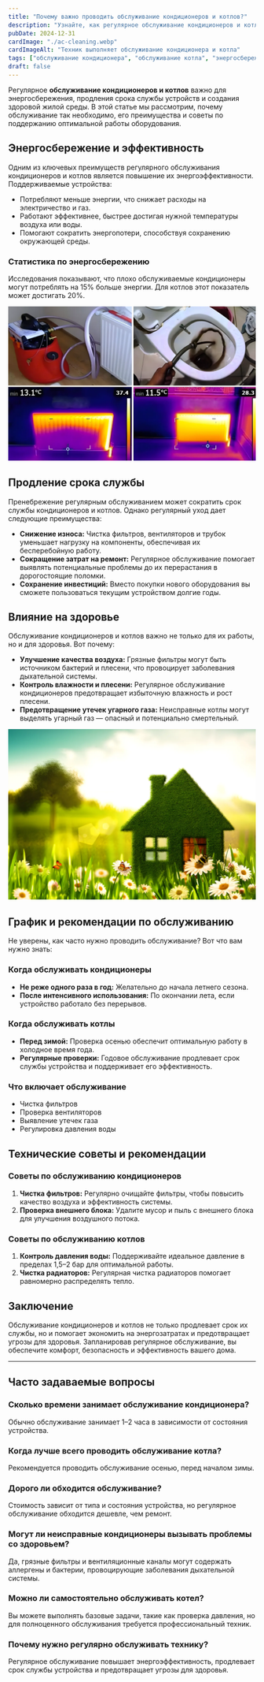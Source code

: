 ```yaml
---
title: "Почему важно проводить обслуживание кондиционеров и котлов?"
description: "Узнайте, как регулярное обслуживание кондиционеров и котлов помогает экономить энергию, продлить срок службы устройств и обеспечить здоровую окружающую среду."
pubDate: 2024-12-31
cardImage: "./ac-cleaning.webp"
cardImageAlt: "Техник выполняет обслуживание кондиционера и котла"
tags: ["обслуживание кондиционера", "обслуживание котла", "энергосбережение", "техническое обслуживание", "здоровье"]
draft: false
---
```


Регулярное **обслуживание кондиционеров и котлов** важно для энергосбережения, продления срока службы устройств и создания здоровой жилой среды. В этой статье мы рассмотрим, почему обслуживание так необходимо, его преимущества и советы по поддержанию оптимальной работы оборудования.

## Энергосбережение и эффективность

Одним из ключевых преимуществ регулярного обслуживания кондиционеров и котлов является повышение их энергоэффективности. Поддерживаемые устройства:

- Потребляют меньше энергии, что снижает расходы на электричество и газ.
- Работают эффективнее, быстрее достигая нужной температуры воздуха или воды.
- Помогают сократить энергопотери, способствуя сохранению окружающей среды.

### Статистика по энергосбережению

Исследования показывают, что плохо обслуживаемые кондиционеры могут потреблять на 15% больше энергии. Для котлов этот показатель может достигать 20%.

![Чистка котла для повышения эффективности](./boiler-cleaning.webp)

## Продление срока службы

Пренебрежение регулярным обслуживанием может сократить срок службы кондиционеров и котлов. Однако регулярный уход дает следующие преимущества:

- **Снижение износа:** Чистка фильтров, вентиляторов и трубок уменьшает нагрузку на компоненты, обеспечивая их бесперебойную работу.
- **Сокращение затрат на ремонт:** Регулярное обслуживание помогает выявлять потенциальные проблемы до их перерастания в дорогостоящие поломки.
- **Сохранение инвестиций:** Вместо покупки нового оборудования вы сможете пользоваться текущим устройством долгие годы.

## Влияние на здоровье

Обслуживание кондиционеров и котлов важно не только для их работы, но и для здоровья. Вот почему:

- **Улучшение качества воздуха:** Грязные фильтры могут быть источником бактерий и плесени, что провоцирует заболевания дыхательной системы.
- **Контроль влажности и плесени:** Регулярное обслуживание кондиционеров предотвращает избыточную влажность и рост плесени.
- **Предотвращение утечек угарного газа:** Неисправные котлы могут выделять угарный газ — опасный и потенциально смертельный.

![Здоровая среда благодаря правильному обслуживанию](./healthy-home.webp)

## График и рекомендации по обслуживанию

Не уверены, как часто нужно проводить обслуживание? Вот что вам нужно знать:

### Когда обслуживать кондиционеры

- **Не реже одного раза в год:** Желательно до начала летнего сезона.
- **После интенсивного использования:** По окончании лета, если устройство работало без перерывов.

### Когда обслуживать котлы

- **Перед зимой:** Проверка осенью обеспечит оптимальную работу в холодное время года.
- **Регулярные проверки:** Годовое обслуживание продлевает срок службы устройства и поддерживает его эффективность.

### Что включает обслуживание

- Чистка фильтров
- Проверка вентиляторов
- Выявление утечек газа
- Регулировка давления воды

## Технические советы и рекомендации

### Советы по обслуживанию кондиционеров

1. **Чистка фильтров:** Регулярно очищайте фильтры, чтобы повысить качество воздуха и эффективность системы.
2. **Проверка внешнего блока:** Удалите мусор и пыль с внешнего блока для улучшения воздушного потока.

### Советы по обслуживанию котлов

1. **Контроль давления воды:** Поддерживайте идеальное давление в пределах 1,5–2 бар для оптимальной работы.
2. **Чистка радиаторов:** Регулярная чистка радиаторов помогает равномерно распределять тепло.

## Заключение

Обслуживание кондиционеров и котлов не только продлевает срок их службы, но и помогает экономить на энергозатратах и предотвращает угрозы для здоровья. Запланировав регулярное обслуживание, вы обеспечите комфорт, безопасность и эффективность вашего дома.

---

## Часто задаваемые вопросы

### Сколько времени занимает обслуживание кондиционера?

Обычно обслуживание занимает 1–2 часа в зависимости от состояния устройства.

### Когда лучше всего проводить обслуживание котла?

Рекомендуется проводить обслуживание осенью, перед началом зимы.

### Дорого ли обходится обслуживание?

Стоимость зависит от типа и состояния устройства, но регулярное обслуживание обходится дешевле, чем ремонт.

### Могут ли неисправные кондиционеры вызывать проблемы со здоровьем?

Да, грязные фильтры и вентиляционные каналы могут содержать аллергены и бактерии, провоцирующие заболевания дыхательной системы.

### Можно ли самостоятельно обслуживать котел?

Вы можете выполнять базовые задачи, такие как проверка давления, но для полноценного обслуживания требуется профессиональный техник.

### Почему нужно регулярно обслуживать технику?

Регулярное обслуживание повышает энергоэффективность, продлевает срок службы устройства и предотвращает угрозы для здоровья.
